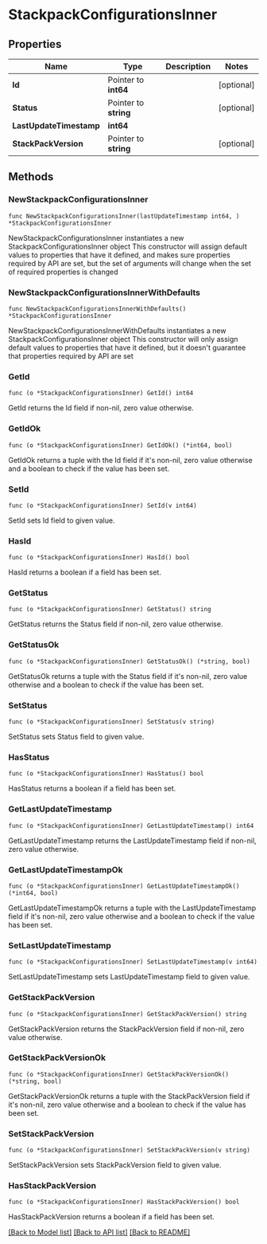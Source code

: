 # StackpackConfigurationsInner

## Properties

Name | Type | Description | Notes
------------ | ------------- | ------------- | -------------
**Id** | Pointer to **int64** |  | [optional] 
**Status** | Pointer to **string** |  | [optional] 
**LastUpdateTimestamp** | **int64** |  | 
**StackPackVersion** | Pointer to **string** |  | [optional] 

## Methods

### NewStackpackConfigurationsInner

`func NewStackpackConfigurationsInner(lastUpdateTimestamp int64, ) *StackpackConfigurationsInner`

NewStackpackConfigurationsInner instantiates a new StackpackConfigurationsInner object
This constructor will assign default values to properties that have it defined,
and makes sure properties required by API are set, but the set of arguments
will change when the set of required properties is changed

### NewStackpackConfigurationsInnerWithDefaults

`func NewStackpackConfigurationsInnerWithDefaults() *StackpackConfigurationsInner`

NewStackpackConfigurationsInnerWithDefaults instantiates a new StackpackConfigurationsInner object
This constructor will only assign default values to properties that have it defined,
but it doesn't guarantee that properties required by API are set

### GetId

`func (o *StackpackConfigurationsInner) GetId() int64`

GetId returns the Id field if non-nil, zero value otherwise.

### GetIdOk

`func (o *StackpackConfigurationsInner) GetIdOk() (*int64, bool)`

GetIdOk returns a tuple with the Id field if it's non-nil, zero value otherwise
and a boolean to check if the value has been set.

### SetId

`func (o *StackpackConfigurationsInner) SetId(v int64)`

SetId sets Id field to given value.

### HasId

`func (o *StackpackConfigurationsInner) HasId() bool`

HasId returns a boolean if a field has been set.

### GetStatus

`func (o *StackpackConfigurationsInner) GetStatus() string`

GetStatus returns the Status field if non-nil, zero value otherwise.

### GetStatusOk

`func (o *StackpackConfigurationsInner) GetStatusOk() (*string, bool)`

GetStatusOk returns a tuple with the Status field if it's non-nil, zero value otherwise
and a boolean to check if the value has been set.

### SetStatus

`func (o *StackpackConfigurationsInner) SetStatus(v string)`

SetStatus sets Status field to given value.

### HasStatus

`func (o *StackpackConfigurationsInner) HasStatus() bool`

HasStatus returns a boolean if a field has been set.

### GetLastUpdateTimestamp

`func (o *StackpackConfigurationsInner) GetLastUpdateTimestamp() int64`

GetLastUpdateTimestamp returns the LastUpdateTimestamp field if non-nil, zero value otherwise.

### GetLastUpdateTimestampOk

`func (o *StackpackConfigurationsInner) GetLastUpdateTimestampOk() (*int64, bool)`

GetLastUpdateTimestampOk returns a tuple with the LastUpdateTimestamp field if it's non-nil, zero value otherwise
and a boolean to check if the value has been set.

### SetLastUpdateTimestamp

`func (o *StackpackConfigurationsInner) SetLastUpdateTimestamp(v int64)`

SetLastUpdateTimestamp sets LastUpdateTimestamp field to given value.


### GetStackPackVersion

`func (o *StackpackConfigurationsInner) GetStackPackVersion() string`

GetStackPackVersion returns the StackPackVersion field if non-nil, zero value otherwise.

### GetStackPackVersionOk

`func (o *StackpackConfigurationsInner) GetStackPackVersionOk() (*string, bool)`

GetStackPackVersionOk returns a tuple with the StackPackVersion field if it's non-nil, zero value otherwise
and a boolean to check if the value has been set.

### SetStackPackVersion

`func (o *StackpackConfigurationsInner) SetStackPackVersion(v string)`

SetStackPackVersion sets StackPackVersion field to given value.

### HasStackPackVersion

`func (o *StackpackConfigurationsInner) HasStackPackVersion() bool`

HasStackPackVersion returns a boolean if a field has been set.


[[Back to Model list]](../README.md#documentation-for-models) [[Back to API list]](../README.md#documentation-for-api-endpoints) [[Back to README]](../README.md)


